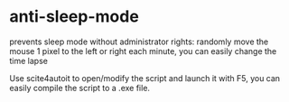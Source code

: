 # anti-sleep-mode
prevents sleep mode without administrator rights: randomly move the mouse 1 pixel to the left or right each minute, you can easily change the time lapse

Use scite4autoit to open/modify the script and launch it with F5, you can easily compile the script to a .exe file.

